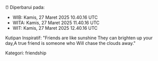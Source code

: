 ⏰ Diperbarui pada:
- WIB: Kamis, 27 Maret 2025 10.40.16 UTC
- WITA: Kamis, 27 Maret 2025 11.40.16 UTC
- WIT: Kamis, 27 Maret 2025 12.40.16 UTC

Kutipan Inspiratif:
"Friends are like sunshine They can brighten up your day,A true friend is someone who Will chase the clouds away."


Kategori: friendship

